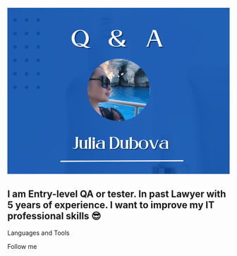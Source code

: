 ![Header](https://github.com/JuliJuly19/JuliJuly19/blob/main/assets/%D0%B8%D0%B7%D0%BE%D0%B1%D1%80%D0%B0%D0%B6%D0%B5%D0%BD%D0%B8%D0%B5_viber_2025-07-22_12-54-56-622.jpg)

## I am Entry-level QA or tester. In past Lawyer with 5 years of experience. I want to improve my IT professional skills 😎

Languages and Tools

Follow me
